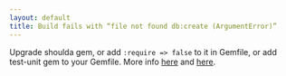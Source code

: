 ```yaml
---
layout: default
title: Build fails with “file not found db:create (ArgumentError)”
---
```


Upgrade shoulda gem, or add `:require => false` to it in Gemfile, or add test-unit gem to your Gemfile. More info [here](http://stackoverflow.com/a/9571551) and [here](http://stackoverflow.com/questions/7957330/ruby-1-9-3-breaks-rake-test).
